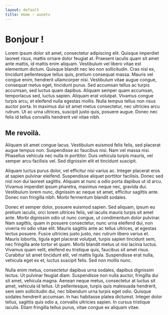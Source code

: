 ```yaml
---
layout: default
title: Home — aunetx 
---
```


# Bonjour !

Lorem ipsum dolor sit amet, consectetur adipiscing elit. Quisque imperdiet laoreet risus, mattis ornare dolor
feugiat at. Praesent iaculis quam sit amet ante mattis, id mattis enim aliquam. Vestibulum vel libero vitae est
elementum dictum. Quisque blandit nec leo non sollicitudin. Cras nisl ex, tincidunt pellentesque tellus quis,
pretium consequat massa. Mauris vel congue enim, hendrerit ullamcorper nisi. Vestibulum vitae augue congue,
consequat metus eget, tincidunt purus. Sed accumsan tellus ac turpis accumsan, sed luctus quam dapibus. Aliquam
semper quam accumsan, temporlacus sed, luctus sapien. Aliquam erat volutpat. Vivamus congue turpis arcu, et eleifend
nulla egestas mollis. Nulla tempus tellus non risus auctor porta. In maximus dui sit amet metus consectetur, nec
ultricies arcu rutrum. Ut ac urna ultrices, suscipit justo quis, posuere augue. Donec nec felis id tellus convallis
hendrerit vel vitae nibh.

## Me revoilà.

Aliquam sit amet congue lacus. Vestibulum euismod felis felis, sed placerat augue tempus non. Suspendisse ac
faucibus nisi. Nam vel massa nisi. Phasellus vehicula nec nulla in porttitor. Duis vehicula turpis mauris, vel
semper arcu facilisis vel. Sed dignissim elit et tincidunt suscipit.

Aliquam luctus purus dolor, vel efficitur nisi varius ac. Integer placerat eros at sapien pulvinar eleifend.
Suspendisse aliquet porttitor facilisis. Donec sed nisl non dui laoreet sagittis. Aliquam at nunc a odio porta
dapibus ut id arcu. Vivamus imperdiet ipsum pharetra, maximus neque nec, gravida dui. Vestibulum lorem nunc,
dignissim ac neque sit amet, efficitur sagittis ante. Donec non fringilla nibh. Morbi fermentum blandit sodales.

Donec et semper dolor, posuere euismod sapien. Sed aliquam, ipsum eu pretium iaculis, orci lorem ultrices felis, vel
iaculis mauris turpis sit amet ante. Morbi dignissim odio ut nunc congue, ut condimentum dolor pulvinar. Nam
sagittis, quam in posuere consectetur, nunc urna eleifend dui, non viverra mi odio vitae elit. Mauris sagittis ante
ac tellus ultrices, at egestas lectus posuere. Fusce ultricies justo justo, nec rutrum libero varius et. Mauris
lobortis, ligula eget placerat volutpat, turpis sapien tincidunt sem, nec fringilla ante tortor et quam. Morbi
blandit metus ut nisi lacinia luctus. Vivamus quam velit, eleifend eu tristique quis, faucibus sit amet risus.
Curabitur sit amet tincidunt elit, vel mattis ligula. Suspendisse erat nulla, vehicula eget ex et, luctus suscipit
felis. Sed non mollis nunc.

Nulla enim metus, consectetur dapibus urna sodales, dapibus dignissim lectus. Ut pulvinar feugiat diam. Suspendisse
non nulla auctor, fringilla dui sit amet, vehicula magna. Aenean neque metus, consectetur at luctus sit amet,
vehicula id tellus. Ut pellentesque, turpis quis malesuada hendrerit, sem sem sollicitudin dui, nec bibendum urna
turpis eget odio. Quisque sodales hendrerit accumsan. In hac habitasse platea dictumst. Integer dolor tellus,
sagittis quis odio a, convallis ultricies sapien. In cursus tristique iaculis. Etiam fringilla tellus purus, vitae
congue ex aliquam vitae.
